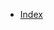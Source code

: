 - [Index](https://github.com/naveenkumar0306/Learn_Devops_with_Naveen/blob/main/Bash_Shell_Scripting/Index.md)
